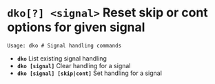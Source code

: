 <!-- TITLE: dko -->

#  **`dko[?] <signal>`** Reset skip or cont options for given signal


```text
Usage: dko # Signal handling commands
```


- **`dko`** List existing signal handling
- **`dko [signal]`** Clear handling for a signal
- **`dko [signal] [skip|cont]`** Set handling for a signal

<p hidden>dko</p>